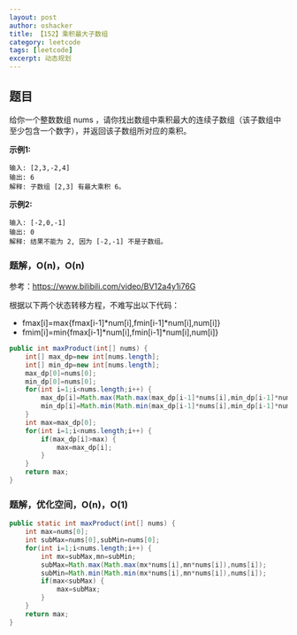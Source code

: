 ```yaml
---
layout: post 
author: oshacker
title: 【152】乘积最大子数组
category: leetcode
tags: [leetcode]
excerpt: 动态规划
---
```



## 题目

给你一个整数数组 nums ，请你找出数组中乘积最大的连续子数组（该子数组中至少包含一个数字），并返回该子数组所对应的乘积。

**示例1:**
```
输入: [2,3,-2,4]
输出: 6
解释: 子数组 [2,3] 有最大乘积 6。
```

**示例2:**
```
输入: [-2,0,-1]
输出: 0
解释: 结果不能为 2, 因为 [-2,-1] 不是子数组。
```

### 题解，O(n)，O(n)

参考：https://www.bilibili.com/video/BV12a4y1i76G

根据以下两个状态转移方程，不难写出以下代码：
+ fmax[i]=max{fmax[i-1]*num[i],fmin[i-1]*num[i],num[i]}
+ fmim[i]=min{fmax[i-1]*num[i],fmin[i-1]*num[i],num[i]}

```java
public int maxProduct(int[] nums) {
    int[] max_dp=new int[nums.length];
    int[] min_dp=new int[nums.length];
    max_dp[0]=nums[0];
    min_dp[0]=nums[0];
    for(int i=1;i<nums.length;i++) {
        max_dp[i]=Math.max(Math.max(max_dp[i-1]*nums[i],min_dp[i-1]*nums[i]),nums[i]);
        min_dp[i]=Math.min(Math.min(max_dp[i-1]*nums[i],min_dp[i-1]*nums[i]),nums[i]);
    }
    int max=max_dp[0];
    for(int i=1;i<nums.length;i++) {
        if(max_dp[i]>max) {
            max=max_dp[i];
        }
    }
    return max;
}
```

### 题解，优化空间，O(n)，O(1)
```java
public static int maxProduct(int[] nums) {
    int max=nums[0];
    int subMax=nums[0],subMin=nums[0];
    for(int i=1;i<nums.length;i++) {
        int mx=subMax,mn=subMin;
        subMax=Math.max(Math.max(mx*nums[i],mn*nums[i]),nums[i]);
        subMin=Math.min(Math.min(mx*nums[i],mn*nums[i]),nums[i]);
        if(max<subMax) {
            max=subMax;
        }
    }
    return max;
}
```